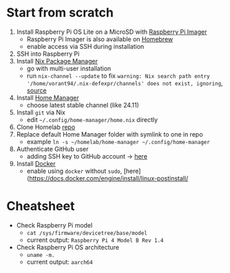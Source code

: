 # Start from scratch

1. Install Raspberry Pi OS Lite on a MicroSD with [Raspberry Pi Imager](https://www.raspberrypi.com/software/)
   - Raspberry Pi Imager is also available on [Homebrew](https://formulae.brew.sh/cask/raspberry-pi-imager)
   - enable access via SSH during installation
2. SSH into Raspberry Pi
3. Install [Nix Package Manager](https://nixos.org/download/#download-nix)
   - go with multi-user installation
   - run `nix-channel --update` to fix `warning: Nix search path entry '/home/vorant94/.nix-defexpr/channels' does not exist, ignoring`, [source](https://github.com/NixOS/nixpkgs/issues/40165)
4. Install [Home Manager](https://nix-community.github.io/home-manager/index.xhtml#sec-install-standalone)
   - choose latest stable channel (like 24.11)
5. Install `git` via Nix
   - edit `~/.config/home-manager/home.nix` directly
6. Clone Homelab [repo](https://github.com/vorant94/homelab)
7. Replace default Home Manager folder with symlink to one in repo
   - example `ln -s ~/homelab/home-manager ~/.config/home-manager`
8. Authenticate GitHub user
   - adding SSH key to GitHub account -> [here](https://stackoverflow.com/questions/23546865/how-to-configure-command-line-git-to-use-ssh-key)
9. Install [Docker](https://docs.docker.com/engine/install/debian/)
   - enable using `docker` without `sudo`, [here](https://docs.docker.com/engine/install/linux-postinstall/

# Cheatsheet

- Check Raspberry Pi model
	- `cat /sys/firmware/devicetree/base/model`
	- current output: `Raspberry Pi 4 Model B Rev 1.4`
- Check Raspberry Pi OS architecture
	- `uname -m.`
	- current output: `aarch64`
